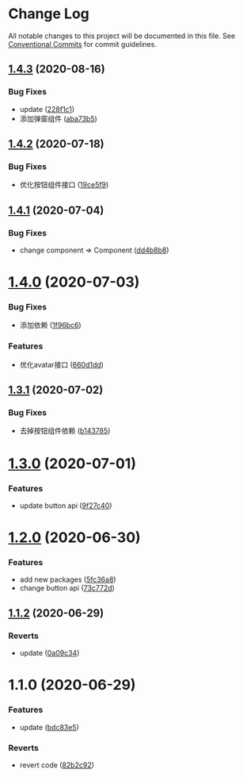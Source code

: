 # Change Log

All notable changes to this project will be documented in this file.
See [Conventional Commits](https://conventionalcommits.org) for commit guidelines.

## [1.4.3](https://github.com/nu-system/react/compare/@_nu/react-button@1.4.2...@_nu/react-button@1.4.3) (2020-08-16)


### Bug Fixes

* update ([228f1c1](https://github.com/nu-system/react/commit/228f1c1995f2a672f92e3ce68cf94373e5e29920))
* 添加弹窗组件 ([aba73b5](https://github.com/nu-system/react/commit/aba73b5c562b2e1af9b5fb9f7b7b3f52e7756129))





## [1.4.2](https://github.com/nu-system/react-button/compare/@_nu/react-button@1.4.1...@_nu/react-button@1.4.2) (2020-07-18)


### Bug Fixes

* 优化按钮组件接口 ([19ce5f9](https://github.com/nu-system/react-button/commit/19ce5f9409fd1cb70c670393ce50ddd6686d0b19))





## [1.4.1](https://github.com/nu-system/react-button/compare/@_nu/react-button@1.4.0...@_nu/react-button@1.4.1) (2020-07-04)


### Bug Fixes

* change component => Component ([dd4b8b8](https://github.com/nu-system/react-button/commit/dd4b8b8846e63447c7c5c15f405eb4b44ece3af0))





# [1.4.0](https://github.com/nu-system/react-button/compare/@_nu/react-button@1.3.1...@_nu/react-button@1.4.0) (2020-07-03)


### Bug Fixes

* 添加依赖 ([1f96bc6](https://github.com/nu-system/react-button/commit/1f96bc6d0df16f6b25fb34dcb6df0f811d521056))


### Features

* 优化avatar接口 ([660d1dd](https://github.com/nu-system/react-button/commit/660d1dd5c34a4949187a82328e508a2e483e6c52))





## [1.3.1](https://github.com/nu-system/react-button/compare/@_nu/react-button@1.3.0...@_nu/react-button@1.3.1) (2020-07-02)


### Bug Fixes

* 去掉按钮组件依赖 ([b143785](https://github.com/nu-system/react-button/commit/b1437856ceb589280ca0d5fe7831c715c55cdc25))





# [1.3.0](https://github.com/nu-system/react-button/compare/@_nu/react-button@1.2.0...@_nu/react-button@1.3.0) (2020-07-01)


### Features

* update button api ([9f27c40](https://github.com/nu-system/react-button/commit/9f27c403791ab2c9b49b3398e4b1b74a1f708b5e))





# [1.2.0](https://github.com/nu-system/react-button/compare/@_nu/react-button@1.1.2...@_nu/react-button@1.2.0) (2020-06-30)


### Features

* add new packages ([5fc36a8](https://github.com/nu-system/react-button/commit/5fc36a83bfba9be335434f98abd211549864d5cd))
* change button api ([73c772d](https://github.com/nu-system/react-button/commit/73c772ddd4f2912207c6350a2aafcef7daab6816))





## [1.1.2](https://github.com/nu-system/react-button/compare/@_nu/react-button@1.1.0...@_nu/react-button@1.1.2) (2020-06-29)


### Reverts

* update ([0a09c34](https://github.com/nu-system/react-button/commit/0a09c343fb41072ca90131d400a0356636aff869))





# 1.1.0 (2020-06-29)


### Features

* update ([bdc83e5](https://github.com/nu-system/react-button/commit/bdc83e55f684f801e6085c9048c5c155f9dfde9f))


### Reverts

* revert code ([82b2c92](https://github.com/nu-system/react-button/commit/82b2c92f69f2ac6e1bb4d97d15b345c03701f23e))

